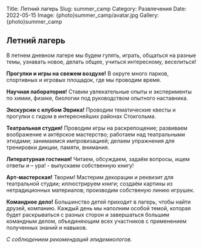 Title: Летний лагерь
Slug: summer_camp
Category: Развлечения
Date: 2022-05-15
Image: {photo}summer_camp/avatar.jpg
Gallery: {photo}summer_camp

## Летний лагерь

В  летнем дневном лагере мы будем гулять, играть, общаться на разные темы, узнавать новое, делать общее, учиться интересному, веселиться!

**Прогулки и игры на свежем воздухе!** В округе много парков, спортивных и игровых площадок, где мы проводим время.

**Научная лаборатория!**  Ставим увлекательные опыты и эксперименты по химии, физике, биологии под руководством опытного наставника.

**Экскурсии с клубом Эврика!** Проводим тематические квесты и прогулки с гидом в интереснейших районах Стокгольма.

**Театральная студия!**  Проводим игры на раскрепощение; развиваем воображение и актёрское мастерство; работаем над театральными этюдами; занимаемся импровизацией; делаем упражнения для тренировки дикции, памяти, внимания.

**Литературная гостиная!** Читаем, обсуждаем, задаём вопросы, ищем ответы и – ура! - выпускаем собственную книгу!

**Арт-мастерская!** Творим! Мастерим декорации и реквизит для театральной студии; иллюстрируем книги; создаём картины из нетрадиционных материалов; производим собственую линию игрушек.

**Командное дело!** Большинство детей приходит в лагерь, чтобы найти друзей, компанию. Каждый день мы наполним особой темой, которая будет раскрываться с разных сторон и завершаться большим командным делом, объединяющим всех участников с применением полученных знаний и навыков.

_С соблюдением рекомендаций эпидемиологов._
